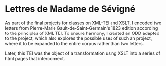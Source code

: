 # Lettres de Madame de Sévigné

As part of the final projects for classes on XML-TEI and XSLT, I encoded two letters from Pierre-Marie Gault-de-Saint-Germain's 1823 edition according to the principles of XML-TEI. To ensure harmony, I created an ODD adapted to the project, which also explores the possible uses of such an project, where it to be expanded to the entire corpus rather than two letters. 

Later, this TEI was the object of a transformation using XSLT into a series of html pages that interconnect. 
